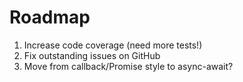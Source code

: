 # Roadmap
1. Increase code coverage (need more tests!)
2. Fix outstanding issues on GitHub
3. Move from callback/Promise style to async-await?
